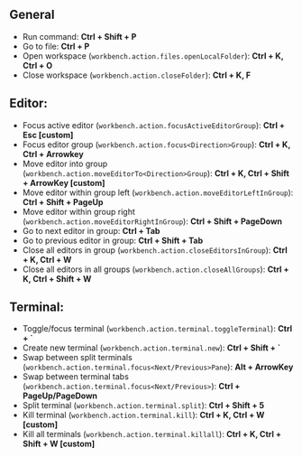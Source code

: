 
## General
- Run command: **Ctrl + Shift + P**
- Go to file: **Ctrl + P**
- Open workspace (`workbench.action.files.openLocalFolder`): **Ctrl + K, Ctrl + O**
- Close workspace (`workbench.action.closeFolder`): **Ctrl + K, F**

## Editor:
- Focus active editor (`workbench.action.focusActiveEditorGroup`): **Ctrl + Esc [custom]**
- Focus <direction> editor group (`workbench.action.focus<Direction>Group`): **Ctrl + K, Ctrl + Arrowkey**
- Move editor into <direction> group (`workbench.action.moveEditorTo<Direction>Group`): **Ctrl + K, Ctrl + Shift + ArrowKey [custom]**
- Move editor within group left (`workbench.action.moveEditorLeftInGroup`): **Ctrl + Shift + PageUp**
- Move editor within group right (`workbench.action.moveEditorRightInGroup`): **Ctrl + Shift + PageDown**
- Go to next editor in group: **Ctrl + Tab**
- Go to previous editor in group: **Ctrl + Shift + Tab**
- Close all editors in group (`workbench.action.closeEditorsInGroup`): **Ctrl + K, Ctrl + W**
- Close all editors in all groups (`workbench.action.closeAllGroups`): **Ctrl + K, Ctrl + Shift + W**

## Terminal:
- Toggle/focus terminal (`workbench.action.terminal.toggleTerminal`): **Ctrl + `**
- Create new terminal (`workbench.action.terminal.new`): **Ctrl + Shift + `**
- Swap between split terminals (`workbench.action.terminal.focus<Next/Previous>Pane`): **Alt + ArrowKey**
- Swap between terminal tabs (`workbench.action.terminal.focus<Next/Previous>`): **Ctrl + PageUp/PageDown**
- Split terminal (`workbench.action.terminal.split`): **Ctrl + Shift + 5**
- Kill terminal (`workbench.action.terminal.kill`): **Ctrl + K, Ctrl + W [custom]**
- Kill all terminals (`workbench.action.terminal.killall`): **Ctrl + K, Ctrl + Shift + W [custom]**
